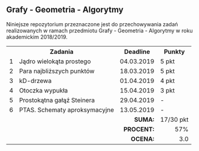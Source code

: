 ## Grafy - Geometria - Algorytmy

Niniejsze repozytorium przeznaczone jest do przechowywania zadań
realizowanych w ramach przedmiotu Grafy - Geometria - Algorytmy
w roku akademickim 2018/2019.

<table>
  <tr>
    <th colspan="2">Zadania</th>
    <th>Deadline</th>
    <th>Punkty</th>
  </tr>
  <tr>
    <td>1</td>
    <td>Jądro wielokąta prostego</td>
    <td>04.03.2019</td>
    <td>5 pkt</td>
  </tr>
  <tr>
    <td>2</td>
    <td>Para najbliższych punktów</td>
    <td>18.03.2019</td>
    <td>5 pkt</td>
  </tr>
  <tr>
    <td>3</td>
    <td>kD-drzewa</td>
    <td>01.04.2019</td>
    <td>4 pkt</td>
  </tr>
  <tr>
    <td>4</td>
    <td>Otoczka wypukła</td>
    <td>15.04.2019</td>
    <td>3 pkt</td>
  </tr>
  <tr>
    <td>5</td>
    <td>Prostokątna gałąź Steinera</td>
    <td>29.04.2019</td>
    <td>-</td>
  </tr>
  <tr>
    <td>6</td>
    <td>PTAS. Schematy aproksymacyjne</td>
    <td>13.05.2019</td>
    <td>-</td>
  </tr>
  <tr align="right">
    <td colspan="3"><b>SUMA:</b></td>
    <td>17/30 pkt</td>
  </tr>
  <tr align="right">
    <td colspan="3"><b>PROCENT:</b></td>
    <td>57%</td>
  </tr>
  <tr align="right">
    <td colspan="3"><b>OCENA:</b></td>
    <td>3.0</td>
  </tr>
</table>
